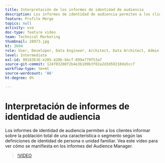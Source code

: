```yaml
---
title: Interpretación de los informes de identidad de audiencia
description: Los informes de identidad de audiencia permiten a los clientes informar sobre la población total de una característica o segmento según las definiciones de identidad de persona o unidad familiar. Vea este vídeo para ver cómo se manifiesta en los informes del Audience Manager.
feature: Profile Merge
topics: null
activity: use
doc-type: feature video
team: Technical Marketing
thumbnail: 28973.jpg
kt: 3694
role: User, Developer, Data Engineer, Architect, Data Architect, Admin, Leader
level: Intermediate
exl-id: 90183636-e205-420b-bbcf-899a779f53a7
source-git-commit: 124f03208f2b4e3b109b3f02a2d3d59210da5cc7
workflow-type: tm+mt
source-wordcount: '86'
ht-degree: 0%

---
```


# Interpretación de informes de identidad de audiencia

Los informes de identidad de audiencia permiten a los clientes informar sobre la población total de una característica o segmento según las definiciones de identidad de persona o unidad familiar. Vea este vídeo para ver cómo se manifiesta en los informes del Audience Manager.

>[!VIDEO](https://video.tv.adobe.com/v/28973/?quality=12)
